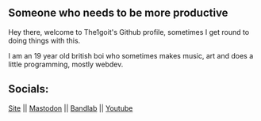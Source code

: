 ## Someone who needs to be more productive
Hey there, welcome to The1goit's Github profile, sometimes I get round to doing things with this.

I am an 19 year old british boi who sometimes makes music, art and does a little programming, mostly webdev. 
## Socials:
[Site](https://the1goit.netlify.app/) ||
[Mastodon](https://ravenation.club/@the1goit) ||
[Bandlab](https://www.bandlab.com/the1goit_official) || 
[Youtube](https://www.youtube.com/@the1goit)
<!---
The1goit-Dev/The1goit-Dev is a ✨ special ✨ repository because its `README.md` (this file) appears on your GitHub profile.
You can click the Preview link to take a look at your changes.
--->
